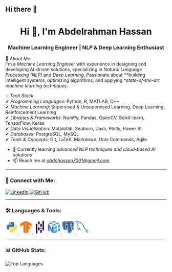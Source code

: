 ## Hi there 👋

<h1 align="center">Hi 👋, I'm Abdelrahman Hassan</h1>
<h3 align="center">Machine Learning Engineer | NLP & Deep Learning Enthusiast</h3>

🎯 *About Me*  
I'm a *Machine Learning Engineer* with experience in designing and developing AI-driven solutions, specializing in *Natural Language Processing (NLP)* and *Deep Learning*. Passionate about **building intelligent systems, optimizing algorithms, and applying **state-of-the-art machine learning techniques*.  

💡 *Tech Stack*  
✔ *Programming Languages:* Python, R, MATLAB, C++  
✔ *Machine Learning:* Supervised & Unsupervised Learning, Deep Learning, Reinforcement Learning  
✔ *Libraries & Frameworks:* NumPy, Pandas, OpenCV, Scikit-learn, TensorFlow, Keras  
✔ *Data Visualization:* Matplotlib, Seaborn, Dash, Plotly, Power BI  
✔ *Databases:* PostgreSQL, MySQL  
✔ *Tools & Concepts:* Git, LaTeX, Markdown, Unix Commands, Agile  

- 🌱 Currently learning *advanced NLP techniques and cloud-based AI solutions*  
- 📫 Reach me at *abdohassan7001@gmail.com*  

---

<h3 align="left">📌 Connect with Me:</h3>
<p align="left">
<a href="https://www.linkedin.com/in/abdelrahman-hassan-36836a199/" target="blank">
<img align="center" src="https://raw.githubusercontent.com/rahuldkjain/github-profile-readme-generator/master/src/images/icons/Social/linked-in-alt.svg" alt="LinkedIn" height="30" width="40" />
</a>
<a href="https://github.com/abdelrahman70700" target="blank">
<img align="center" src="https://raw.githubusercontent.com/rahuldkjain/github-profile-readme-generator/master/src/images/icons/Social/github.svg" alt="GitHub" height="30" width="40" />
</a>
</p>

---

<h3 align="left">🛠️ Languages & Tools:</h3>
<p align="left">
<a href="https://www.python.org/" target="_blank" rel="noreferrer">
<img src="https://github.com/devicons/devicon/blob/master/icons/python/python-original.svg" alt="Python" width="40" height="40"/>
</a>
<a href="https://www.tensorflow.org/" target="_blank" rel="noreferrer">
<img src="https://github.com/devicons/devicon/blob/master/icons/tensorflow/tensorflow-original.svg" alt="TensorFlow" width="40" height="40"/>
</a>
<a href="https://pandas.pydata.org/" target="_blank" rel="noreferrer">
<img src="https://github.com/devicons/devicon/blob/master/icons/pandas/pandas-original.svg" alt="Pandas" width="40" height="40"/>
</a>
<a href="https://numpy.org/" target="_blank" rel="noreferrer">
<img src="https://github.com/devicons/devicon/blob/master/icons/numpy/numpy-original.svg" alt="NumPy" width="40" height="40"/>
</a>
<a href="https://www.postgresql.org/" target="_blank" rel="noreferrer">
<img src="https://github.com/devicons/devicon/blob/master/icons/postgresql/postgresql-original.svg" alt="PostgreSQL" width="40" height="40"/>
</a>
<a href="https://www.mysql.com/" target="_blank" rel="noreferrer">
<img src="https://github.com/devicons/devicon/blob/master/icons/mysql/mysql-original.svg" alt="MySQL" width="40" height="40"/>
</a>
</p>

---

<h3 align="left">📊 GitHub Stats:</h3>
<p>
<img align="center" src="https://github-readme-stats.vercel.app/api/top-langs?username=abdelrahman70700&show_icons=true&locale=en&layout=compact&theme=radical" alt="Top Languages" />
</p>
<p>
<!-- <img src="https://github-readme-stats.vercel.app/api?username=abdelrahman70700&show_icons=true&theme=radical" alt="GitHub Stats" />
</p>

<p align="left">
<img src="https://komarev.com/ghpvc/?username=abdelrahman70700&label=Profile%20views&color=0e75b6&style=flat" alt="Profile Views" />
</p> -->
